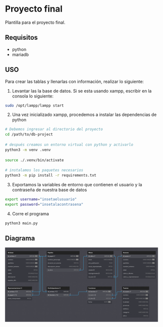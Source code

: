 # Proyecto final

Plantilla para el proyecto final.

## Requisitos

- python
- mariadb

## USO

Para crear las tablas y llenarlas con información, realizar lo siguiente:

1. Levantar las la base de datos. Si se esta usando xampp, escribir en la
consola lo siguiente:

```bash
sudo /opt/lampp/lampp start
```

2. Una vez inicializado xampp, procedemos a instalar las dependencias de python

```bash
# Debemos ingresar al directorio del proyecto
cd /path/to/db-project

# después creamos un entorno virtual con python y activarlo
python3 -m venv .venv

source ./.venv/bin/activate

# instalamos los paquetes necesarios 
python3 -m pip install -r requirements.txt
```

3. Exportamos la variables de entorno que contienen el usuario y la contraseña
de nuestra base de datos

```bash
export username="insetaelusuario"
export password="insetalacontrasena"
```

4. Corre el programa

```bash
python3 main.py
```

## Diagrama

![e-r diagram](./media/dbdiagramio.png "diagrama entidad relacion")
